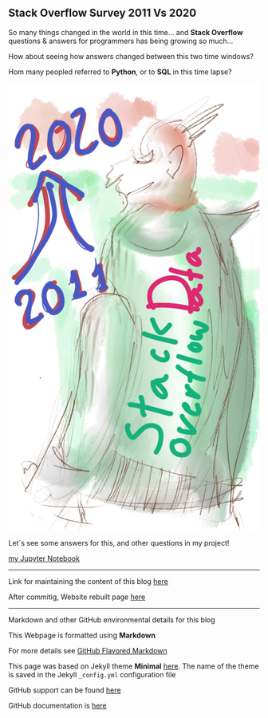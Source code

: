 ## Stack Overflow Survey 2011 Vs 2020

So many things changed in the world in this time... and **Stack Overflow** questions & answers for programmers has being growing so much...

How about seeing how answers changed between this two time windows?

Hom many peopled referred to **Python**, or to **SQL** in this time lapse?

![lil devil](https://github.com/epasseto/First-Udacity-Datascience-Blog/blob/gh-pages/Lil%20Dev_1.png)

Let´s see some answers for this, and other questions in my project!

[my Jupyter Notebook](https://github.com/epasseto/UdacityFirstProject)

---

Link for maintaining the content of this blog [here](https://github.com/epasseto/First-Udacity-Datascience-Blog/edit/gh-pages/index.md)

After commitig, Website rebuilt page [here](https://jekyllrb.com/)

---

Markdown and other GitHub environmental details for this blog

This Webpage is formatted using **Markdown**

For more details see [GitHub Flavored Markdown](https://guides.github.com/features/mastering-markdown/)

This page was based on Jekyll theme **Minimal** [here](https://github.com/epasseto/First-Udacity-Datascience-Blog/settings/pages). The name of the theme is saved in the Jekyll `_config.yml` configuration file

GitHub support can be found [here](https://support.github.com/contact)

GitHub documentation is [here](https://docs.github.com/categories/github-pages-basics/)
